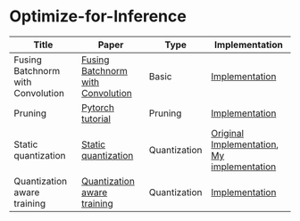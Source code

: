 # Optimize-for-Inference
Title | Paper | Type | Implementation | 
--- | --- | --- |--- | 
Fusing Batchnorm with Convolution | [Fusing Batchnorm with Convolution](https://nenadmarkus.com/p/fusing-batchnorm-and-conv/) |Basic | [Implementation](Fusing_Batchnorm_and_Convolution_Runtime) | 
Pruning | [Pytorch tutorial](https://pytorch.org/tutorials/intermediate/pruning_tutorial.html) |Pruning| [Implementation](Pruning) |
Static quantization | [Static quantization](https://nenadmarkus.com/p/fusing-batchnorm-and-conv/) | Quantization |[Original Implementation](https://github.com/leimao/PyTorch-Quantization-Aware-Training), [My implementation](Quantization_aware_training) |
Quantization aware training | [Quantization aware training](https://github.com/leimao/PyTorch-Quantization-Aware-Training) |Quantization |[Implementation](Quantization_aware_training) |